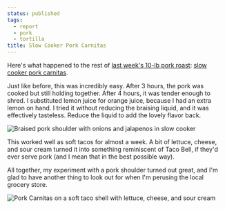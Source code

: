 ```yaml
---
status: published
tags:
  - report
  - pork
  - tortilla
title: Slow Cooker Pork Carnitas
---
```


Here's what happened to the rest of [last week's 10-lb pork
roast](/blog/2016/03/31/honey-balsamic-pulled-pork/): [slow cooker pork
carnitas](http://www.recipetineats.com/pork-carnitas-mexican-slow-cooker-pulled-pork/).

Just like before, this was incredibly easy.  After 3 hours, the pork was
cooked but still holding together. After 4 hours, it was tender enough
to shred. I substituted lemon juice for orange juice, because I had an
extra lemon on hand. I tried it without reducing the braising liquid,
and it was effectively tasteless.  Reduce the liquid to add the lovely
flavor back.

![Braised pork shoulder with onions and jalapenos in slow
cooker](braised.jpg)

This worked well as soft tacos for almost a week. A bit of lettuce,
cheese, and sour cream turned it into something reminiscent of Taco
Bell, if they'd ever serve pork (and I mean that in the best possible
way).

All together, my experiment with a pork shoulder turned out great, and I'm
glad to have another thing to look out for when I'm perusing the local
grocery store.

![Pork Carnitas on a soft taco shell with lettuce, cheese, and sour
cream](glamour.jpg)
